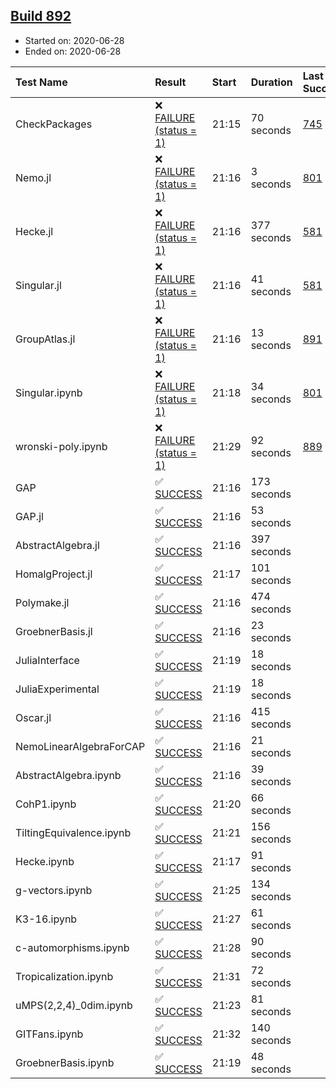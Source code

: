 ## [Build 892](https://oscarci.mathematik.uni-kl.de/job/oscar-julia-1.4/892/)

* Started on: 2020-06-28
* Ended on: 2020-06-28

| Test Name    | Result | Start | Duration | Last Success | First Failure |
|:-------------|:-------|:------|:---------|:-------------|:--------------|
| CheckPackages | ❌ [FAILURE (status = 1)](https://oscarci.mathematik.uni-kl.de/job/oscar-julia-1.4/892/artifact/logs/build-892/CheckPackages.log) | 21:15 | 70 seconds | [745](https://oscarci.mathematik.uni-kl.de/job/oscar-julia-1.4/745/) | [746](https://oscarci.mathematik.uni-kl.de/job/oscar-julia-1.4/746/) |
| Nemo.jl | ❌ [FAILURE (status = 1)](https://oscarci.mathematik.uni-kl.de/job/oscar-julia-1.4/892/artifact/logs/build-892/Nemo.jl.log) | 21:16 | 3 seconds | [801](https://oscarci.mathematik.uni-kl.de/job/oscar-julia-1.4/801/) | [802](https://oscarci.mathematik.uni-kl.de/job/oscar-julia-1.4/802/) |
| Hecke.jl | ❌ [FAILURE (status = 1)](https://oscarci.mathematik.uni-kl.de/job/oscar-julia-1.4/892/artifact/logs/build-892/Hecke.jl.log) | 21:16 | 377 seconds | [581](https://oscarci.mathematik.uni-kl.de/job/oscar-julia-1.4/581/) | [582](https://oscarci.mathematik.uni-kl.de/job/oscar-julia-1.4/582/) |
| Singular.jl | ❌ [FAILURE (status = 1)](https://oscarci.mathematik.uni-kl.de/job/oscar-julia-1.4/892/artifact/logs/build-892/Singular.jl.log) | 21:16 | 41 seconds | [581](https://oscarci.mathematik.uni-kl.de/job/oscar-julia-1.4/581/) | [582](https://oscarci.mathematik.uni-kl.de/job/oscar-julia-1.4/582/) |
| GroupAtlas.jl | ❌ [FAILURE (status = 1)](https://oscarci.mathematik.uni-kl.de/job/oscar-julia-1.4/892/artifact/logs/build-892/GroupAtlas.jl.log) | 21:16 | 13 seconds | [891](https://oscarci.mathematik.uni-kl.de/job/oscar-julia-1.4/891/) | [892](https://oscarci.mathematik.uni-kl.de/job/oscar-julia-1.4/892/) |
| Singular.ipynb | ❌ [FAILURE (status = 1)](https://oscarci.mathematik.uni-kl.de/job/oscar-julia-1.4/892/artifact/logs/build-892/Singular.ipynb.log) | 21:18 | 34 seconds | [801](https://oscarci.mathematik.uni-kl.de/job/oscar-julia-1.4/801/) | [802](https://oscarci.mathematik.uni-kl.de/job/oscar-julia-1.4/802/) |
| wronski-poly.ipynb | ❌ [FAILURE (status = 1)](https://oscarci.mathematik.uni-kl.de/job/oscar-julia-1.4/892/artifact/logs/build-892/wronski-poly.ipynb.log) | 21:29 | 92 seconds | [889](https://oscarci.mathematik.uni-kl.de/job/oscar-julia-1.4/889/) | [890](https://oscarci.mathematik.uni-kl.de/job/oscar-julia-1.4/890/) |
| GAP | ✅ [SUCCESS](https://oscarci.mathematik.uni-kl.de/job/oscar-julia-1.4/892/artifact/logs/build-892/GAP.log) | 21:16 | 173 seconds |  |  |
| GAP.jl | ✅ [SUCCESS](https://oscarci.mathematik.uni-kl.de/job/oscar-julia-1.4/892/artifact/logs/build-892/GAP.jl.log) | 21:16 | 53 seconds |  |  |
| AbstractAlgebra.jl | ✅ [SUCCESS](https://oscarci.mathematik.uni-kl.de/job/oscar-julia-1.4/892/artifact/logs/build-892/AbstractAlgebra.jl.log) | 21:16 | 397 seconds |  |  |
| HomalgProject.jl | ✅ [SUCCESS](https://oscarci.mathematik.uni-kl.de/job/oscar-julia-1.4/892/artifact/logs/build-892/HomalgProject.jl.log) | 21:17 | 101 seconds |  |  |
| Polymake.jl | ✅ [SUCCESS](https://oscarci.mathematik.uni-kl.de/job/oscar-julia-1.4/892/artifact/logs/build-892/Polymake.jl.log) | 21:16 | 474 seconds |  |  |
| GroebnerBasis.jl | ✅ [SUCCESS](https://oscarci.mathematik.uni-kl.de/job/oscar-julia-1.4/892/artifact/logs/build-892/GroebnerBasis.jl.log) | 21:16 | 23 seconds |  |  |
| JuliaInterface | ✅ [SUCCESS](https://oscarci.mathematik.uni-kl.de/job/oscar-julia-1.4/892/artifact/logs/build-892/JuliaInterface.log) | 21:19 | 18 seconds |  |  |
| JuliaExperimental | ✅ [SUCCESS](https://oscarci.mathematik.uni-kl.de/job/oscar-julia-1.4/892/artifact/logs/build-892/JuliaExperimental.log) | 21:19 | 18 seconds |  |  |
| Oscar.jl | ✅ [SUCCESS](https://oscarci.mathematik.uni-kl.de/job/oscar-julia-1.4/892/artifact/logs/build-892/Oscar.jl.log) | 21:16 | 415 seconds |  |  |
| NemoLinearAlgebraForCAP | ✅ [SUCCESS](https://oscarci.mathematik.uni-kl.de/job/oscar-julia-1.4/892/artifact/logs/build-892/NemoLinearAlgebraForCAP.log) | 21:16 | 21 seconds |  |  |
| AbstractAlgebra.ipynb | ✅ [SUCCESS](https://oscarci.mathematik.uni-kl.de/job/oscar-julia-1.4/892/artifact/logs/build-892/AbstractAlgebra.ipynb.log) | 21:16 | 39 seconds |  |  |
| CohP1.ipynb | ✅ [SUCCESS](https://oscarci.mathematik.uni-kl.de/job/oscar-julia-1.4/892/artifact/logs/build-892/CohP1.ipynb.log) | 21:20 | 66 seconds |  |  |
| TiltingEquivalence.ipynb | ✅ [SUCCESS](https://oscarci.mathematik.uni-kl.de/job/oscar-julia-1.4/892/artifact/logs/build-892/TiltingEquivalence.ipynb.log) | 21:21 | 156 seconds |  |  |
| Hecke.ipynb | ✅ [SUCCESS](https://oscarci.mathematik.uni-kl.de/job/oscar-julia-1.4/892/artifact/logs/build-892/Hecke.ipynb.log) | 21:17 | 91 seconds |  |  |
| g-vectors.ipynb | ✅ [SUCCESS](https://oscarci.mathematik.uni-kl.de/job/oscar-julia-1.4/892/artifact/logs/build-892/g-vectors.ipynb.log) | 21:25 | 134 seconds |  |  |
| K3-16.ipynb | ✅ [SUCCESS](https://oscarci.mathematik.uni-kl.de/job/oscar-julia-1.4/892/artifact/logs/build-892/K3-16.ipynb.log) | 21:27 | 61 seconds |  |  |
| c-automorphisms.ipynb | ✅ [SUCCESS](https://oscarci.mathematik.uni-kl.de/job/oscar-julia-1.4/892/artifact/logs/build-892/c-automorphisms.ipynb.log) | 21:28 | 90 seconds |  |  |
| Tropicalization.ipynb | ✅ [SUCCESS](https://oscarci.mathematik.uni-kl.de/job/oscar-julia-1.4/892/artifact/logs/build-892/Tropicalization.ipynb.log) | 21:31 | 72 seconds |  |  |
| uMPS(2,2,4)_0dim.ipynb | ✅ [SUCCESS](https://oscarci.mathematik.uni-kl.de/job/oscar-julia-1.4/892/artifact/logs/build-892/uMPS-2-2-4-_0dim.ipynb.log) | 21:23 | 81 seconds |  |  |
| GITFans.ipynb | ✅ [SUCCESS](https://oscarci.mathematik.uni-kl.de/job/oscar-julia-1.4/892/artifact/logs/build-892/GITFans.ipynb.log) | 21:32 | 140 seconds |  |  |
| GroebnerBasis.ipynb | ✅ [SUCCESS](https://oscarci.mathematik.uni-kl.de/job/oscar-julia-1.4/892/artifact/logs/build-892/GroebnerBasis.ipynb.log) | 21:19 | 48 seconds |  |  |
